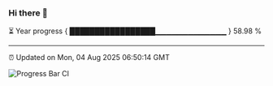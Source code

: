 ### Hi there 👋

⏳ Year progress { █████████████████▁▁▁▁▁▁▁▁▁▁▁▁▁ } 58.98 %

---

⏰ Updated on Mon, 04 Aug 2025 06:50:14 GMT

![Progress Bar CI](https://github.com/DhruviPatel157/GitHub-Actions-Demo/workflows/Progress%20Bar%20CI/badge.svg)
